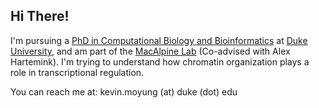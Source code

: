 ## Hi There!

I'm pursuing a [PhD in Computational Biology and Bioinformatics](https://genome.duke.edu/education/CBB) at [Duke University](http://duke.edu), and am part of the [MacAlpine Lab](http://macalpine-lab.duhs.duke.edu/)  (Co-advised with Alex Hartemink). I'm trying to understand how chromatin organization plays a role in transcriptional regulation. 


You can reach me at: kevin.moyung (at) duke (dot) edu




